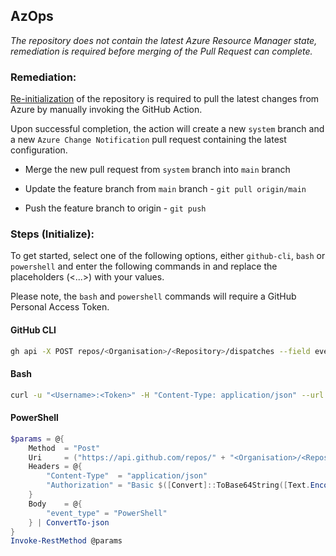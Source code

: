 ## AzOps

_The repository does not contain the latest Azure Resource Manager state, remediation is required before merging of the Pull Request can complete._

### Remediation:

[Re-initialization](https://github.com/Azure/Enterprise-Scale/blob/main/docs/Deploy/discover-environment.md#initialize-existing-environment) of the repository is required to pull the latest changes from Azure by manually invoking the GitHub Action.

Upon successful completion, the action will create a new `system` branch and a new `Azure Change Notification` pull request containing the latest configuration.

- Merge the new pull request from `system` branch into `main` branch

- Update the feature branch from `main` branch - `git pull origin/main`

- Push the feature branch to origin - `git push`

### Steps (Initialize):

To get started, select one of the following options, either `github-cli`, `bash` or `powershell` and enter the following commands in and replace the placeholders (<...>) with your values.

Please note, the `bash` and `powershell` commands will require a GitHub Personal Access Token.

#### GitHub CLI 

```bash
gh api -X POST repos/<Organisation>/<Repository>/dispatches --field event_type='GitHub CLI'
```

#### Bash

```bash
curl -u "<Username>:<Token>" -H "Content-Type: application/json" --url "https://api.github.com/repos/<Organisation>/<Repository>/dispatches" --data '{"event_type": "Bash"}'
```

#### PowerShell

```powershell
$params = @{
    Method  = "Post"
    Uri     = ("https://api.github.com/repos/" + "<Organisation>/<Repository>" + "/dispatches")
    Headers = @{
        "Content-Type"  = "application/json"
        "Authorization" = "Basic $([Convert]::ToBase64String([Text.Encoding]::ASCII.GetBytes(("{0}:{1}" -f "<Username>", "<Token>"))))"
    }
    Body    = @{
        "event_type" = "PowerShell"
    } | ConvertTo-json
}
Invoke-RestMethod @params
```
